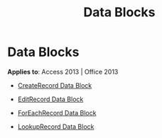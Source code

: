 ﻿---
title: Data Blocks
TOCTitle: Data Blocks
ms:assetid: 8afd9208-1dcd-4b9a-85a0-dabacc09058d
ms:mtpsurl: https://msdn.microsoft.com/library/Dn125230(v=office.15)
ms:contentKeyID: 52073354
ms.date: 09/18/2015
mtps_version: v=office.15
---

# Data Blocks


**Applies to**: Access 2013 | Office 2013



  - [CreateRecord Data Block](createrecord-data-block.md)

  - [EditRecord Data Block](editrecord-data-block.md)

  - [ForEachRecord Data Block](foreachrecord-data-block.md)

  - [LookupRecord Data Block](lookuprecord-data-block.md)

